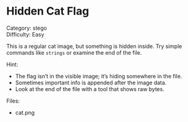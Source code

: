 # Hidden Cat Flag
Category: stego  
Difficulty: Easy

This is a regular cat image, but something is hidden inside. Try simple commands like `strings` or examine the end of the file.

Hint:
- The flag isn’t in the visible image; it’s hiding somewhere in the file.
- Sometimes important info is appended after the image data.
- Look at the end of the file with a tool that shows raw bytes.


Files:
- cat.png
